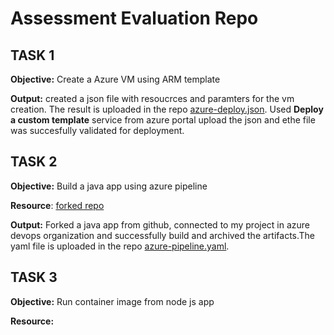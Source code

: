 # Assessment Evaluation Repo

## TASK 1
**Objective:** Create a Azure VM using ARM template

**Output:** created a json file with resoucrces and paramters for the vm creation. The result is uploaded in the repo [azure-deploy.json](https://github.com/anonymous21155/assessment/blob/main/azure-deploy.json). Used __Deploy a custom template__ service from azure portal upload the json and ethe file was succesfully validated for deployment.

## TASK 2

**Objective:** Build a java app using azure pipeline

**Resource**: [forked repo](https://github.com/anonymous21155/pipelines-java)

**Output:** Forked a java app from github, connected to my project in azure devops organization and successfully build and archived the artifacts.The yaml file is uploaded in the repo [azure-pipeline.yaml](https://github.com/anonymous21155/assessment/blob/main/java-app-azure-pipelines.yml).

## TASK 3

__Objective:__ Run container image from node js app

__Resource:__ 

